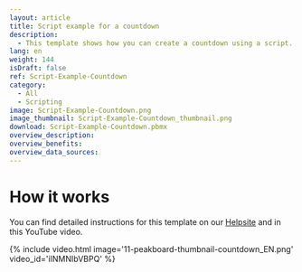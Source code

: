 ```yaml
---
layout: article
title: Script example for a countdown
description: 
  - This template shows how you can create a countdown using a script.
lang: en
weight: 144
isDraft: false
ref: Script-Example-Countdown
category:
  - All
  - Scripting
image: Script-Example-Countdown.png
image_thumbnail: Script-Example-Countdown_thumbnail.png
download: Script-Example-Countdown.pbmx
overview_description:
overview_benefits:
overview_data_sources:
---
```



# How it works
You can find detailed instructions for this template on our [Helpsite](https://templates.peakboard.com/Script-Example-Countdown/en) and in this YouTube video.

{% include video.html image='11-peakboard-thumbnail-countdown_EN.png' video_id='iINMNIbVBPQ' %}